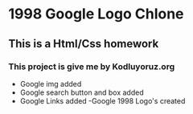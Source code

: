 # 1998 Google Logo Chlone
## This is a Html/Css homework 
### This project is give me by Kodluyoruz.org 

- Google img added
- Google search button and box added
- Google Links added
-Google 1998 Logo's created 